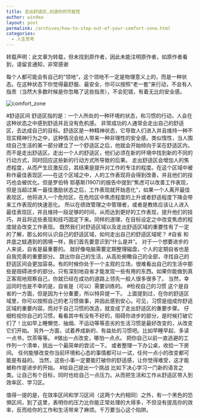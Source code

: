 ```yaml
---
title: 走出舒适区,创造你的可能性
author: windea
layout: post
permalink: /archives/how-to-step-out-of-your-comfort-zone.html
categories:
  - 人生思考
---
```


转载声明：此文章为转载，但未找到原作者，因此未能注明原作者，如原作者看到，请留言通知，非常感谢

每个人都可能会有自己的“领地”，这个领地不一定是物理意义上的，而是一种状态。在这种状态下你觉得最舒服、最安全，你可以按照“老一套”来行动，不会有人指责（当然大多数时候是你忽略了这些指责），不会犯错，有着无比的安全感。

![comfort_zone](http://www.iamyuchao.com/wp-conent/uploads/2015/04/comfort_zone.jpg)

#舒适区间
    舒适区指的是：一个人所处的一种环境的状态，和习惯的行动，人会在这种状态之中感到舒适并且没有危机感。 
    非常成功的人通常会走出自己的舒适区，去达成自己的目标。舒适区是一种精神状态，它导致人们进入并且维持一种不现实精神行为之中，这种情况会给人带来一种非理性的安全感。类似惰性，当人围绕自己生活的某一部分建立了一个舒适区之后，他就会开始倾向于呆在舒适区内，而不是走出舒适区。走出一个人的舒适区，他们必须在新的环境中找到新的不同的行动方式，同时回应这些新的行动方式所导致的后果。
    走出舒适区会增加人的焦虑程度，从而产生应激反应，其结果是提升对工作的专注的程度。在这个区域中被称作最佳表现区——在这个区域之中，人的工作表现将会得到改善，并且他们的技巧也会被优化。但是罗伯特 耶基斯(1907)的报告中提到“焦虑可以改善工作表现，但是当超过某一最佳激励状态之后，工作表现就开始恶化”，如果一个人离开最佳表现区，他将进入一个危险区，在危险区中焦虑程度的上升或者舒适程度下降会带来工作表现的快速恶化。
    所以在绩效管理之中管理者，或者是教练应该让人进入最佳表现区，并且维持一段足够的时间，从而达到更好的工作表现，提升他们的技巧，并且将这些表现和技巧固定下来。同样的道理，在目标设定之中改变焦虑的程度就会改变工作表现。
    既然我们对舒适区域以及走出舒适区域的重要性有了一定的了解，那么如何认识自己的舒适区域，如何走出自己的舒适区域呢？
#自省
和井底之蛙遇到的困境一样，我们首先要意识到“什么是井”。
对于一个想要进步的人来说，自省是最重要的。
就好像电脑需要定期整理磁盘，个人的定期自省也是自我完善的重要部分。
    跳出你自己的生活，从高处俯瞰自己的全部，寻找自己的舒适区间会更加容易。有的时候你处于一个主观的立场，很难看出自己的生活中那些是阻碍进步的部分。只有深刻地自省才能发现一些有用的东西。如果你能做到真正客观地观察自己，你就已经在成功的道路上领先一般人很多很多了。
    当然，幸运同时也是不幸的是，自省是（可以）需要训练的。
#检视自己的习惯
这个是自省的一方面，但是因为十分重要，所以特异提一下。
    上面提到过，在你的舒适区域里，你可以按照自己的老习惯做事，并因此感到安心。可见，习惯是组成你舒适区域的重要内容。而对于自己习惯的改造，就变成了走出舒适区的重要步骤。
    仔细检视你自己的习惯，看看其中有没有不好的，阻碍你进步的部分，是时候打破它们了！比如早上睡懒觉、抽烟、不运动等等恶劣的生活习惯是最好改变的，从改变它们开始。
    另外一方面，试着养成新的、有益处的习惯吧。比如早睡早起、多读一点书，饮茶等等。
#做出一点改变，哪怕一点点。
把你自己以前一直逃避的工作列一个清单，挑出一个最简单的尝试一下。
    或者整理一下办公桌，收拾一下房间。
    任何能够改变你当前环境和心态的事情都可以一试，任何一点小的改变都可能是有益的。
    当然，这些小事一定要能打破你的舒适感，让你觉得难受，这才能被称作是进步的开始。
#给自己提出一个挑战
比如下决心学习一门新的语言之类。让自己有个目标，同时也给自己一点压力。从而把生活和工作从舒适区带入到效率区、学习区。 

值得一提的是，在效率区间和学习区间（这两个大约相同）之外，有一个黑色的恐惧区间，到了这里，表明你的压力比你能正常处理的大得多，不但没有提高你的效率，反而给你的工作和生活带来了麻烦。千万要当心这个陷阱。
